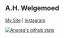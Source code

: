 ## A.H. Welgemoed

[My Site](www.ahwelgemoed.dev) |
[Instagram](www.instagram.com/ahwelgemoed)

[![Anurag's github stats](https://github-readme-stats.vercel.app/api?username=ahwelgemoed)](https://github.com/anuraghazra/github-readme-stats)

